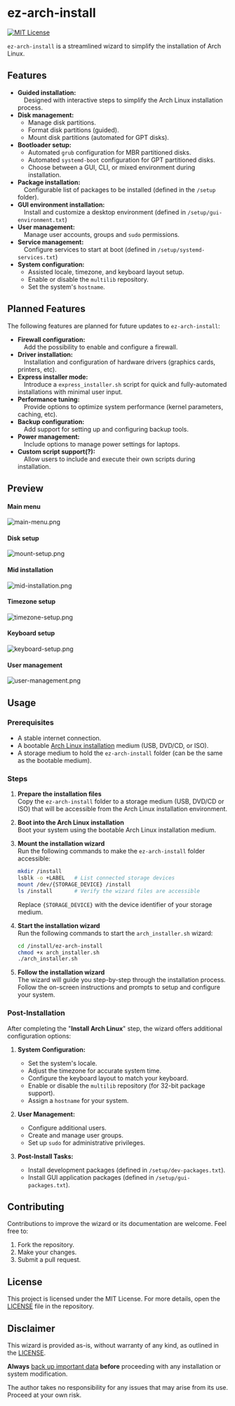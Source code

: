 # ez-arch-install

[![MIT License](https://img.shields.io/badge/license-MIT-green.svg)](LICENSE)

`ez-arch-install` is a streamlined wizard to simplify the installation of Arch Linux.

## Features

- **Guided installation:**</br>
     Designed with interactive steps to simplify the Arch Linux installation process.
- **Disk management:**
  - Manage disk partitions.
  - Format disk partitions (guided).
  - Mount disk partitions (automated for GPT disks).
- **Bootloader setup:**
  - Automated `grub` configuration for MBR partitioned disks.
  - Automated `systemd-boot` configuration for GPT partitioned disks.
  - Choose between a GUI, CLI, or mixed environment during installation.
- **Package installation:**</br>
     Configurable list of packages to be installed (defined in the `/setup` folder).
- **GUI environment installation:**</br>
     Install and customize a desktop environment (defined in `/setup/gui-environment.txt`)
- **User management:**</br>
     Manage user accounts, groups and `sudo` permissions.
- **Service management:**</br>
     Configure services to start at boot (defined in `/setup/systemd-services.txt`)
- **System configuration:**
  - Assisted locale, timezone, and keyboard layout setup.
  - Enable or disable the `multilib` repository.
  - Set the system's `hostname`.

## Planned Features

The following features are planned for future updates to `ez-arch-install`:

- **Firewall configuration:**<br>
     Add the possibility to enable and configure a firewall.
- **Driver installation:**<br>
     Installation and configuration of hardware drivers (graphics cards, printers, etc).
- **Express installer mode:**<br>
     Introduce a `express_installer.sh` script for quick and fully-automated installations with minimal user input.
- **Performance tuning:**<br>
     Provide options to optimize system performance (kernel parameters, caching, etc).
- **Backup configuration:**<br>
     Add support for setting up and configuring backup tools.
- **Power management:**<br>
     Include options to manage power settings for laptops.
- **Custom script support(?):**<br>
     Allow users to include and execute their own scripts during installation.

## Preview

#### Main menu
![main-menu.png](readme/assets/main-menu.png)

#### Disk setup

![mount-setup.png](readme/assets/mount-setup.png)

#### Mid installation
![mid-installation.png](readme/assets/mid-installation.png)

#### Timezone setup
![timezone-setup.png](readme/assets/timezone-setup.png)

#### Keyboard setup
![keyboard-setup.png](readme/assets/keyboard-setup.png)

#### User management
![user-management.png](readme/assets/user-management.png)

## Usage

### Prerequisites
- A stable internet connection.
- A bootable [Arch Linux installation](https://archlinux.org/download/) medium (USB, DVD/CD, or ISO).
- A storage medium to hold the `ez-arch-install` folder (can be the same as the bootable medium).

### Steps

1. **Prepare the installation files**</br>
   Copy the `ez-arch-install` folder to a storage medium (USB, DVD/CD or ISO) that will be accessible from the Arch Linux installation environment.

2. **Boot into the Arch Linux installation**</br>
   Boot your system using the bootable Arch Linux installation medium.

3. **Mount the installation wizard**</br>
   Run the following commands to make the `ez-arch-install` folder accessible:
   ```bash
   mkdir /install
   lsblk -o +LABEL   # List connected storage devices
   mount /dev/{STORAGE_DEVICE} /install
   ls /install       # Verify the wizard files are accessible
   ```
   Replace `{STORAGE_DEVICE}` with the device identifier of your storage medium.

4. **Start the installation wizard**</br>
   Run the following commands to start the `arch_installer.sh` wizard:
   ```bash
   cd /install/ez-arch-install
   chmod +x arch_installer.sh
   ./arch_installer.sh
   ```

5. **Follow the installation wizard**</br>
   The wizard will guide you step-by-step through the installation process.
   Follow the on-screen instructions and prompts to setup and configure your system.

### Post-Installation
After completing the "**Install Arch Linux**" step, the wizard offers additional configuration options:
1. **System Configuration:**
   - Set the system's locale.
   - Adjust the timezone for accurate system time.
   - Configure the keyboard layout to match your keyboard.
   - Enable or disable the `multilib` repository (for 32-bit package support).
   - Assign a `hostname` for your system.

2. **User Management:**
   - Configure additional users.
   - Create and manage user groups.
   - Set up `sudo` for administrative privileges.

3. **Post-Install Tasks:**
   - Install development packages (defined in `/setup/dev-packages.txt`).
   - Install GUI application packages (defined in `/setup/gui-packages.txt`).

## Contributing

Contributions to improve the wizard or its documentation are welcome. Feel free to:
1. Fork the repository.
2. Make your changes.
3. Submit a pull request.

## License

This project is licensed under the MIT License. For more details, open the [LICENSE](LICENSE) file in the repository.

## Disclaimer

This wizard is provided as-is, without warranty of any kind, as outlined in the [LICENSE](LICENSE).

**Always** <u>back up important data</u> **before** proceeding with any installation or system modification.

The author takes no responsibility for any issues that may arise from its use.
Proceed at your own risk.
